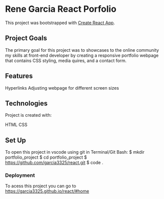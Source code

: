 # Rene Garcia React Porfolio

This project was bootstrapped with [Create React App](https://github.com/facebook/create-react-app).

## Project Goals

The primary goal for this project was to showcases to the online community my skills at front-end developer by creating a responsive portfolio webpage that contains CSS styling, media quires, and a contact form.

## Features

Hyperlinks
Adjusting webpage for different screen sizes

## Technologies

Project is created with:

HTML
CSS

## Set Up

To open this project in vscode using git in Terminal/Git Bash:
$ mkdir portfolio_project
$ cd portfolio_project
$ https://github.com/garcia3325/react.git
$ code .

### Deployment

To acess this project you can go to https://garcia3325.github.io/react/#home
